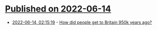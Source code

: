# [Published on 2022-06-14](index.md)

* [2022-06-14, 02:15:19](https://news.ycombinator.com/item?id=31734065) - [How did people get to Britain 950k years ago?](https://lithub.com/how-did-people-get-to-britain-950000-years-ago/)
